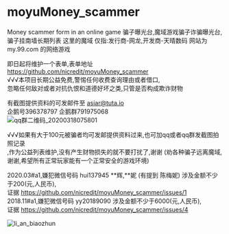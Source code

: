 # moyuMoney_scammer
Money scammer form in an online game
骗子曝光台,魔域游戏骗子诈骗曝光台,骗子挂南墙长期列表 
这里的魔域 仅指:发行商-网龙,开发商-天晴数码 网站为my.99.com 的网络游戏 

即日起将维护一个表单,表单地址  https://github.com/nicredit/moyuMoney_scammer    
√√√本项目长期公益免费,警惕任何收费查询理由或者借口,  
忽略任何敌对或者对抗仇恨和道德好坏之类,只管是否构成欺诈财物

有截图提供资料的可发邮件至 asiar@tuta.io    
企鹅号396378797 企鹅群791975068  
![qq群二维码_20200318075801](https://user-images.githubusercontent.com/61865009/76913745-ec0ef900-68f2-11ea-8942-c27fa94a2576.png)

√√√如果有大于100元被骗者均可发邮提供资料过来,也可加qq或者qq群发截图拍照记录  
,作为公益列表维护,没有产生财物损失的就不要打扰了,谢谢 (劝各种骗子远离魔域,谢谢,希望所有正常玩家能有一个正常安全的游戏环境)  

2020.03#a1,嫌犯微信号码 hui137945  **辉,**妮 (有提到  陈梅妮) 涉及金额不少于200(元,人民币),  
证据 https://github.com/nicredit/moyuMoney_scammer/issues/1    
2018.11#a1,嫌犯微信号码 yy20189090 涉及金额不少于6000(元,人民币),  
证据 https://github.com/nicredit/moyuMoney_scammer/issues/4    
    
![li_an_biaozhun](https://user-images.githubusercontent.com/61865009/76914438-4b6e0880-68f5-11ea-8325-81b9822a0a42.png)


